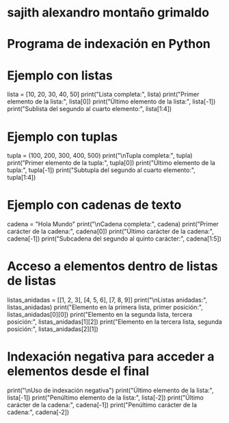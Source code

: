 # sajith alexandro montaño grimaldo

# Programa de indexación en Python

# Ejemplo con listas
lista = [10, 20, 30, 40, 50]
print("Lista completa:", lista)
print("Primer elemento de la lista:", lista[0])
print("Último elemento de la lista:", lista[-1])
print("Sublista del segundo al cuarto elemento:", lista[1:4])

# Ejemplo con tuplas
tupla = (100, 200, 300, 400, 500)
print("\nTupla completa:", tupla)
print("Primer elemento de la tupla:", tupla[0])
print("Último elemento de la tupla:", tupla[-1])
print("Subtupla del segundo al cuarto elemento:", tupla[1:4])

# Ejemplo con cadenas de texto
cadena = "Hola Mundo"
print("\nCadena completa:", cadena)
print("Primer carácter de la cadena:", cadena[0])
print("Último carácter de la cadena:", cadena[-1])
print("Subcadena del segundo al quinto carácter:", cadena[1:5])

# Acceso a elementos dentro de listas de listas
listas_anidadas = [[1, 2, 3], [4, 5, 6], [7, 8, 9]]
print("\nListas anidadas:", listas_anidadas)
print("Elemento en la primera lista, primer posición:", listas_anidadas[0][0])
print("Elemento en la segunda lista, tercera posición:", listas_anidadas[1][2])
print("Elemento en la tercera lista, segunda posición:", listas_anidadas[2][1])

# Indexación negativa para acceder a elementos desde el final
print("\nUso de indexación negativa")
print("Último elemento de la lista:", lista[-1])
print("Penúltimo elemento de la lista:", lista[-2])
print("Último carácter de la cadena:", cadena[-1])
print("Penúltimo carácter de la cadena:", cadena[-2])
